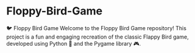 # Floppy-Bird-Game
🐦 Floppy Bird Game Welcome to the Floppy Bird Game repository! This project is a fun and engaging recreation of the classic Flappy Bird game, developed using Python 🐍 and the Pygame library 🎮.
